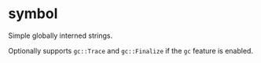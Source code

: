 # symbol

Simple globally interned strings.

Optionally supports `gc::Trace` and `gc::Finalize` if the `gc` feature is enabled.
